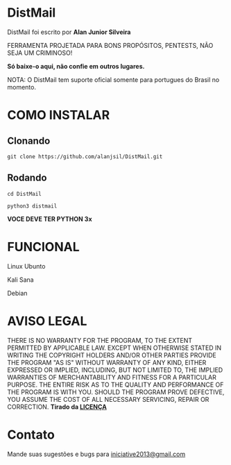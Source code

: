 # DistMail
DistMail foi escrito por **Alan Junior Silveira**

FERRAMENTA PROJETADA PARA BONS PROPÓSITOS, PENTESTS, NÃO SEJA UM CRIMINOSO!

**Só baixe-o aqui, não confie em outros lugares.**

NOTA: O DistMail tem suporte oficial somente para portugues do Brasil no momento.

# COMO INSTALAR

## Clonando
```
git clone https://github.com/alanjsil/DistMail.git
```
## Rodando
```
cd DistMail

python3 distmail
```
**VOCE DEVE TER PYTHON 3x**

# FUNCIONAL
Linux Ubunto

Kali Sana

Debian

# AVISO LEGAL

THERE IS NO WARRANTY FOR THE PROGRAM, TO THE EXTENT PERMITTED BY
APPLICABLE LAW.  EXCEPT WHEN OTHERWISE STATED IN WRITING THE COPYRIGHT
HOLDERS AND/OR OTHER PARTIES PROVIDE THE PROGRAM "AS IS" WITHOUT WARRANTY
OF ANY KIND, EITHER EXPRESSED OR IMPLIED, INCLUDING, BUT NOT LIMITED TO,
THE IMPLIED WARRANTIES OF MERCHANTABILITY AND FITNESS FOR A PARTICULAR
PURPOSE.  THE ENTIRE RISK AS TO THE QUALITY AND PERFORMANCE OF THE PROGRAM
IS WITH YOU.  SHOULD THE PROGRAM PROVE DEFECTIVE, YOU ASSUME THE COST OF
ALL NECESSARY SERVICING, REPAIR OR CORRECTION. **Tirado da [LICENÇA](LICENSE)**

# Contato

Mande suas sugestões e bugs para iniciative2013@gmail.com
